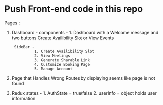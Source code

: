 <h1>Push Front-end code in this repo</h1>

Pages : 
1. Dashboard -
         components -
                    1. Dashboard with a Welcome message and two buttons Create Availibility Slot or View Events
        
        SideBar - 
                 1. Create Availibility Slot
                 2. View Meetings
                 3. Generate Sharable Link
                 4. Customize Booking Page
                 5. Manage Account

2. Page that Handles Wrong Routes by displaying seems like page is not found



3. Redux states -
                1. AuthState = true/false 
                2. userInfo = object holds user information